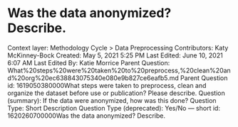 # Was the data anonymized? Describe.

Context layer: Methodology Cycle > Data Preprocessing
Contributors: Katy McKinney-Bock
Created: May 5, 2021 5:25 PM
Last Edited: June 10, 2021 6:07 AM
Last Edited By: Katie Morrice
Parent Question: What%20steps%20were%20taken%20to%20preprocess,%20clean%20and%20org%20ec638843075340e080e9b827ce6eafb5.md
Parent Question id: 1619050380000What steps were taken to preprocess, clean and organize the dataset before use or publication?  Please describe.
Question (summary): If the data were anonymized, how was this done?
Question Type: Short Description
Question Type (deprecated): Yes/No — short
id: 1620260700000Was the data anonymized? Describe.